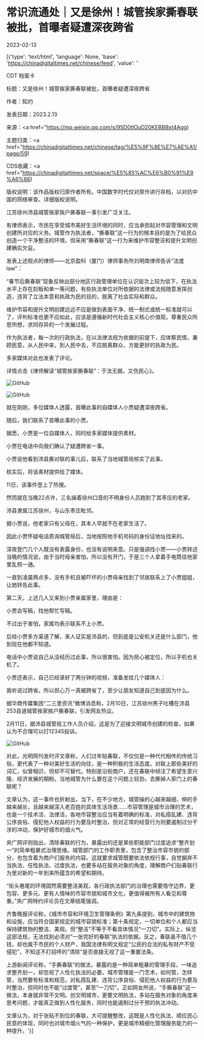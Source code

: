 # 常识流通处｜又是徐州！城管挨家撕春联被批，首曝者疑遭深夜跨省

2023-02-13

[{'type': 'text/html', 'language': None, 'base': 'https://chinadigitaltimes.net/chinese/feed', 'value': '

CDT 档案卡

标题：又是徐州！城管挨家撕春联被批，首曝者疑遭深夜跨省

作者：知灼

发表日期：2023.2.13

来源：<a href="https://mp.weixin.qq.com/s/95D0tIOuD20KEBBBxt4Agg)

主题归类：<a href="https://chinadigitaltimes.net/chinese/tag/%E5%9F%8E%E7%AE%A1/page/59)

CDS收藏：<a href="https://chinadigitaltimes.net/space/%E5%85%AC%E6%B0%91%E9%A6%86)

版权说明：该作品版权归原作者所有。中国数字时代仅对原作进行存档，以对抗中国的网络审查。详细版权说明。





江苏徐州沛县城管挨家挨户撕春联一事引发广泛关注。

有律师表示，市民在享受城市美好生活环境的同时，应当承担起对市容管理和文明创建所对应的义务。城管作为执法者，“撕春联”这一行为的根本目的是为了给民众创造一个干净整洁的环境，但采用“撕春联”这一行为来维护市容整洁和提升文明创建确实欠妥。

发表上述观点的律师——北京盈科（厦门）律师事务所刘明南律师告诉“法度law”：

“春节后撕春联”现象反映出部分地区行政管理单位在认识层次上较为低下，在执法水平上存在刻板和单一等问题，有些执法单位对所依据的法律或法规随意发挥创造，违背了立法本意和执政为民的目的，脱离了社会实际和群众。

维护市容和提升文明创建远远不应是做到表面干净、统一制式或统一标准就可以了，评判标准也更不应如此，应该是遵循新时代社会主义核心价值观，尊重民众所思所想，求同存异的一个发展过程。

作为执法者，每一次的行政执法，在以法律法规为依据的前提下，应体察民情，兼顾民意，从人民中来，到人民中去，不应脱离群众，方能更好的执政为民。

多家媒体对此也发表了评论。

详情点击《律师解读“城管挨家撕春联”：于法无据，又伤民心》。

![GitHub](https://chinadigitaltimes.net/chinese/files/2023/02/post-692932-63ea58d8b91f4.)

![GitHub](https://chinadigitaltimes.net/chinese/files/2023/02/post-692932-63ea58da0cee7.)

就在刚刚，多位媒体人透露，首曝此事的自媒体人小贾疑遭深夜跨省。

随后，我们联系了首曝此事的小贾。

据悉，小贾是一位自媒体人，同时给多家媒体提供素材。

小贾在电话中向我们确认了疑遭跨省一事。

小贾说他看到沛县撕对联的事儿后，联系了当地城管局核实了此事。

核实后，将该素材提供给了媒体。

11日，该事件登上了热搜。

然而就在当晚22点许，三名操着徐州口音的不明身份人员跑到了其枣庄的老家。

沛县隶属江苏徐州，与山东枣庄毗邻。

据小贾说，他老家只有父母在，其本人早就不在老家生活了。

因此小贾怀疑电话质询城管局后，当地按照他手机号码的身份证地址找来的。

深夜登门几个人既没有表露身份，也没有说明来意。只是强调找小贾——小贾转述当晚的情况说，由于当时母亲害怕，所以没有开门，于是三个人拿着手电筒往他家里乱照一通。

一直到凌晨两点多，没有手机且被吓坏的小贾母亲找到了邻居联系上了小贾姐姐，让她转告此事。

第二天，上述几人又来到小贾亲属家里，理由是：

小贾会写稿，找他帮忙写稿。

不过出于害怕，家属均表示联系不上小贾。

后经小贾多方渠道了解，来人证实是沛县的，但到底是公安机关还是什么部门，他到现在他都不知道。

电话中小贾说自己从没经历过此事，所以很害怕。因为担心被定位，所以手机也关机了。

小贾还表示，自己已经录好了两分钟的视频，准备发给几个媒体人：

我听说过跨省。所以担心万一真被跨省了，至少让朋友知道自己到底因为什么。

据华商传媒集团“二三里资讯”微博消息称，2月10日，江苏徐州男子吐槽在沛县253县道城管挨家挨户撕春联，引发网友热议。

2月11日，据沛县城管局工作人员介绍，这是为了迎接文明城市创建的检查，如果认为不合理可以打12345投诉。

![GitHub](https://chinadigitaltimes.net/chinese/files/2023/02/post-692932-63ea58dba2f00.)

对此，光明网刊发时评文章称，人们过年贴春联，不仅仅是一种代代相传的传统习俗，更代表了一种对美好生活的向往，是一种积极的生活态度。对联上那些美好的词汇，似曾相识，但却不可替代。特别是沿街商户，还在春联中倾注了希望生意兴隆、经济发展的期盼。当地城管为什么要在这个问题上较劲，去撕掉人家门上的春联呢？

文章认为，这一事件也折射出，当下，在不少地方，城管操的心越来越细、伸的手越来越长，且越来越深入老百姓的具体生活场景……市容管理是城市治理的艺术，也是一个技术活、法律活，各地市容整治应当有着明确的标准，对私搭乱建、违背公序良俗、侵犯他人权益的行为要及时整治，但对正常的经营行为则要遏制过分干涉的冲动，保护好城市的烟火气。

央广网评则指出，清除春联的行为，暴露出的还是某些职能部门过度追求“整齐划一”的简单粗暴式治理思维。城管部门的工作职责里，包含了整治市容市貌的部分，也包含着为商户们服务的内容。这就要求城管既要依法依规行事，自觉摒弃不当执法、任性执法、过度执法，也要多站在服务对象的角度，理解商户们贴春联行为里对新的一年到来所蕴含的希望和期待。

“街头巷尾的环境固然需要整洁美观，各行政执法部门的治理也需要恪守边界，更包容、更多元、更有人情味的市容市貌和城市文化，更值得被所有人看见和尊重。”央广网特约评论员在文章结尾强调。

齐鲁晚报评论称，《城市市容和环境卫生管理条例》第九条提到，城市中的建筑物和设施，应当符合国家规定的城市容貌标准；第十条规定，一切单位和个人都应当保持建筑物的整洁、美观。但“整洁”不等于不看具体情况“一刀切”。实际上，纵览这部法规，无法找到必须对“一张完好的春联”执法的依据。反之，春联虽不值几个钱，却也属于市民的个人财产，我国法律有明文规定“公民的合法的私有财产不受侵犯”，不知这不打招呼的“清除”是否直接无视了这一重要法条。

上游新闻评论称，“手撕春联”的做法，暴露的是一种简单粗暴的管理手段，一味追求整齐划一，却忽视了人性化执法的必要。城市管理是一门艺术，如何管，怎样管，当然要有标准和规范，对私搭乱建、违背公序良俗、侵犯他人权益的行为要及时整治，但同时也不能“过度管”，甚至“一刀切”。正如网友所说，“手撕春联”这一做法，本身就非常不文明。创文明城市，更要文明执法，多站在服务对象的角度来思考问题，才能真正做到人性化服务，同时也能遏制过分干预的执法冲动。

文章认为，对于张贴不到位的春联，大可提醒整改，这既是人性化执法、顺应民心民意的体现，同时也对城市烟火气的一种保护，更是城市精细化管理服务能力的一种提升。'}]